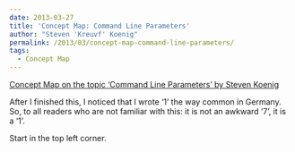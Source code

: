 ```yaml
---
date: 2013-03-27
title: 'Concept Map: Command Line Parameters'
author: "Steven 'Kreuvf' Koenig"
permalink: /2013/03/concept-map-command-line-parameters/
tags:
  - Concept Map
---
```

<a href="http://teaching.software-carpentry.org/wp-content/uploads/2013/03/20130326_Concept_map_Command_Line_Parameters_Steven_Koenig_revised.jpg" lang="en">Concept Map on the topic &#8216;Command Line Parameters&#8217; by Steven Koenig</a>

After I finished this, I noticed that I wrote &#8216;1&#8217; the way common in Germany. So, to all readers who are not familiar with this: it is not an awkward &#8216;7&#8217;, it is a &#8216;1&#8217;.

Start in the top left corner.
